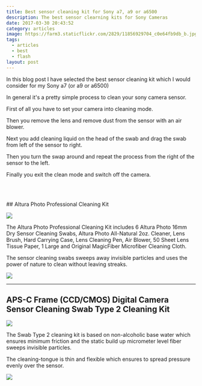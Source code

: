 ```yaml
---
title: Best sensor cleaning kit for Sony a7, a9 or a6500
description: The best sensor clearning kits for Sony Cameras
date: 2017-03-30 20:43:52
category: articles
image: https://farm3.staticflickr.com/2829/11856929704_c0e64fb9db_b.jpg
tags:
  - articles
  - best
  - flash
layout: post
---
```


In this blog post I have selected the best sensor cleaning kit which I would consider for my Sony a7 (or a9 or a6500)

In general it's a pretty simple process to clean your sony camera sensor.

<div id="amzn-assoc-ad-b19f81e5-83e5-4277-9483-1720fa30ebe2"></div><script async src="//z-na.amazon-adsystem.com/widgets/onejs?MarketPlace=US&adInstanceId=b19f81e5-83e5-4277-9483-1720fa30ebe2"></script>

First of all you have to set your camera into cleaning mode.

Then you remove the lens and remove dust from the sensor with an air blower.

Next you add cleaning liquid on the head of the swab and drag the swab from left of the sensor to right.

Then you turn the swap around and repeat the process from the right of the sensor to the left.

Finally you exit the clean mode and switch off the camera.

<amp-img src="https://farm3.staticflickr.com/2829/11856929704_c0e64fb9db_b.jpg" width="2048" height="1536" alt="best sensor cleaning kit for Sony a7, a9 or a6500" layout="responsive"></amp-img>
<br>
<!--more-->
<script src="//z-na.amazon-adsystem.com/widgets/onejs?MarketPlace=US&adInstanceId=cc781bfd-577f-4efb-9da6-75cb9fc7d1c2"></script>
<br>
## Altura Photo Professional Cleaning Kit

<a rel="nofollow" href="https://www.amazon.com/Altura-Photo-Professional-Cleaning-Cameras/dp/B01FWNEUIM/ref=as_li_ss_il?ie=UTF8&qid=1503030676&sr=8-3&keywords=sensor+cleaning+kit&linkCode=li3&tag=hikeve-20&linkId=63ef0e1070ec154f2b68ada303ff47a2" target="_blank"><img border="0" src="//ws-na.amazon-adsystem.com/widgets/q?_encoding=UTF8&ASIN=B01FWNEUIM&Format=_SL250_&ID=AsinImage&MarketPlace=US&ServiceVersion=20070822&WS=1&tag=hikeve-20" ></a><img src="https://ir-na.amazon-adsystem.com/e/ir?t=hikeve-20&l=li3&o=1&a=B01FWNEUIM" width="1" height="1" border="0" alt="" style="border:none !important; margin:0px !important;" />

The Altura Photo Professional Cleaning Kit includes 6 Altura Photo 16mm Dry Sensor Cleaning Swabs, Altura Photo All-Natural 2oz. Cleaner, Lens Brush, Hard Carrying Case, Lens Cleaning Pen, Air Blower, 50 Sheet Lens Tissue Paper, 1 Large and Original MagicFiber Microfiber Cleaning Cloth.

The sensor cleaning swabs sweeps away invisible particles and uses the power of nature to clean without leaving streaks.

<a href="http://amzn.to/2icIZVV" target="_blank" rel="nofollow"><img src="http://www.hikeventures.com/buy.gif"></a>

<hr>

## APS-C Frame (CCD/CMOS) Digital Camera Sensor Cleaning Swab Type 2 Cleaning Kit

<a rel="nofollow" href="https://www.amazon.com/Digital-Camera-Sensor-Cleaning-Cleaner/dp/B00K8MTPEW/ref=as_li_ss_il?ie=UTF8&qid=1503032256&sr=8-4&keywords=sensor+cleaning+kit&linkCode=li3&tag=hikeve-20&linkId=29cd868e433b7908c1bcd3a2da5c2469" target="_blank"><img border="0" src="//ws-na.amazon-adsystem.com/widgets/q?_encoding=UTF8&ASIN=B00K8MTPEW&Format=_SL250_&ID=AsinImage&MarketPlace=US&ServiceVersion=20070822&WS=1&tag=hikeve-20" ></a><img src="https://ir-na.amazon-adsystem.com/e/ir?t=hikeve-20&l=li3&o=1&a=B00K8MTPEW" width="1" height="1" border="0" alt="" style="border:none !important; margin:0px !important;" />

The Swab Type 2 cleaning kit is based on non-alcoholic base water which ensures minimum friction and the static build up
micrometer level fiber sweeps invisible particles.

The cleaning-tongue is thin and flexible which ensures to spread pressure evenly over the sensor.

<a href="http://amzn.to/2fQmZPR" target="_blank" rel="nofollow"><img src="http://www.hikeventures.com/buy.gif"></a>
